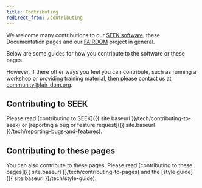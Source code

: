 ```yaml
---
title: Contributing
redirect_from: /contributing
---
```


<i class="fa-solid fa-truck-fast fa-5x"></i>


We welcome many contributions to our [SEEK software](https://seek4science.org), these Documentation pages and our [FAIRDOM](https://fair-dom.org) project in general.

Below are some guides for how you contribute to the software or these pages.

However, if there other ways you feel you can contribute, such as running a workshop or providing training material, then please contact us at <community@fair-dom.org>.

## Contributing to SEEK

Please read [contributing to SEEK]({{ site.baseurl }}/tech/contributing-to-seek) or [reporting a bug or feature request]({{ site.baseurl }}/tech/reporting-bugs-and-features).


## Contributing to these pages

You can also contribute to these pages.
Please read [contributing to these pages]({{ site.baseurl }}/tech/contributing-to-pages) and the [style guide]({{ site.baseurl }}/tech/style-guide).
